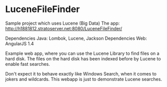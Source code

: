 # LuceneFileFinder
Sample project which uses Lucene (Big Data)
The app: http://h1881812.stratoserver.net:8080/LuceneFileFinder/

Dependencies Java: Lombok, Lucene, Jackson
Dependencies Web: AngularJS 1.4

Example web app, where you can use the Lucene Library to
find files on a hard disk. The files on the hard disk has
been indexed before by Lucene to enable fast searches.

Don't expect it to behave exactly like Windows Search, when
it comes to jokers and wildcards. This webapp is just to
demonstrate Lucene searches.
